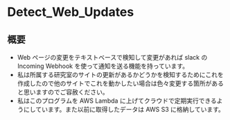 # Detect_Web_Updates

## 概要

- Web ページの変更をテキストベースで検知して変更があれば slack の Incoming Webhook を使って通知を送る機能を持っています。
- 私は所属する研究室のサイトの更新があるかどうかを検知するためにこれを作成したので他のサイトでこれを動かしたい場合は色々変更する箇所があると思いますのでご容赦ください。
- 私はこのプログラムを AWS Lambda に上げてクラウドで定期実行できるようにしています。また以前に取得したデータは AWS S3 に格納しています。

<!-- ## 簡単に試したい場合

- slack の Incoming Webhook を作成し Webhook URL をコピー
- `secrets.py`を作成して変数 URL, USERNAME, PASSWORD, WEBHOOK_URL を記載する
- 検知したいサイトに基本認証がない場合`main.py`の 7 行目から`auth=(USERNAME,PASSWORD)`を省く
- `main.py`の 13 行目を変更して検知したい対象を書く
- `pip install -r requirements.txt`を実行してモジュールのインストールを行う
- `python3 main.py`を実行 -->
